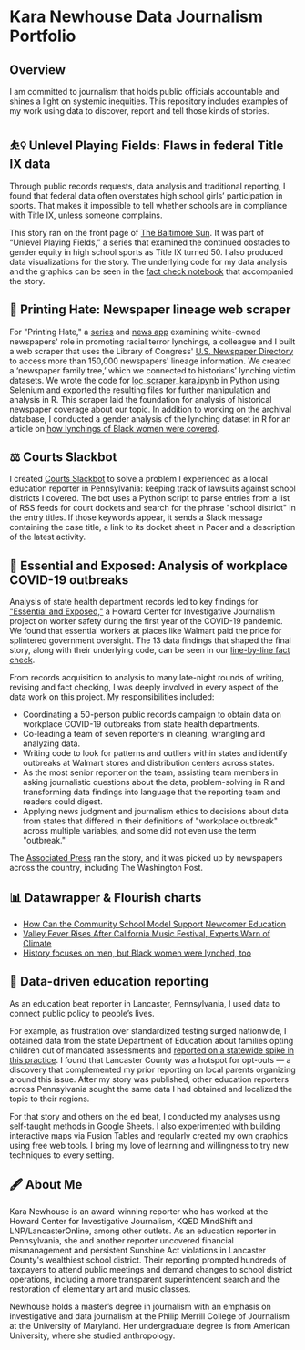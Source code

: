 # Kara Newhouse Data Journalism Portfolio
## Overview
<p>I am committed to journalism that holds public officials accountable and shines a light on systemic inequities. This repository includes examples of my work using data to discover, report and tell those kinds of stories.</p>

## :basketball_woman: Unlevel Playing Fields: Flaws in federal Title IX data
<p>Through public records requests, data analysis and traditional reporting, I found that <a href"https://cnsmaryland.org/2022/04/11/title-ix-federal-sports-data/">federal data often overstates high school girls’ participation in sports</a>. That makes it impossible to tell whether schools are in compliance with Title IX, unless someone complains.<p>
<p>This story ran on the front page of <a href="https://www.baltimoresun.com/sports/bs-sp-cns-federal-title-ix-sports-data-unreliable-20220427-baaxhw2ebfcclegy564idvieey-story.html">The Baltimore Sun<a>. It was part of “Unlevel Playing Fields,” a series that examined the continued obstacles to gender equity in high school sports as Title IX turned 50. I also produced data visualizations for the story. The underlying code for my data analysis and the graphics can be seen in the <a href="https://howard-center-investigations.github.io/title-ix/fact_check.html">fact check notebook<a> that accompanied the story.</p>
  
## :newspaper: Printing Hate: Newspaper lineage web scraper
<p>For "Printing Hate," a <a href="https://lynching.cnsmaryland.org/">series</a> and <a href="https://cnsmaryland.org/lynching/lynching_data/index.html">news app</a> examining white-owned newspapers' role in promoting racial terror lynchings, a colleague and I built a web scraper that uses the Library of Congress' <a href="https://chroniclingamerica.loc.gov/search/titles/">U.S. Newspaper Directory</a> to access more than 150,000 newspapers' lineage information. We created a ‘newspaper family tree,’ which we connected to historians’ lynching victim datasets. We wrote the code for <a href ="https://github.com/karanewh/kn_data_jour_portfolio/blob/main/loc_scraper_kara.ipynb">loc_scraper_kara.ipynb</a> in Python using Selenium and exported the resulting files for further manipulation and analysis in R. This scraper laid the foundation for analysis of historical newspaper coverage about our topic. In addition to working on the archival database, I conducted a gender analysis of the lynching dataset in R for an article on <a href="https://lynching.cnsmaryland.org/2021/11/10/black-women-lynchings/">how lynchings of Black women were covered</a>.</p>

## :balance_scale: Courts Slackbot
<p>I created <a href=https://github.com/karanewh/courts-slackbot>Courts Slackbot</a> to solve a problem I experienced as a local education reporter in Pennsylvania: keeping track of lawsuits against school districts I covered. The bot uses a Python script to parse entries from a list of RSS feeds for court dockets and search for the phrase "school district" in the entry titles. If those keywords appear, it sends a Slack message containing the case title, a link to its docket sheet in Pacer and a description of the latest activity.</p>

## :safety_vest: Essential and Exposed: Analysis of workplace COVID-19 outbreaks
<p>Analysis of state health department records led to key findings for <a href="https://cnsmaryland.org/2021/05/12/as-walmart-sales-soared-workers-got-scant-covid-19-protection-from-osha/">"Essential and Exposed,"</a> a Howard Center for Investigative Journalism project on worker safety during the first year of the COVID-19 pandemic. We found that essential workers at places like Walmart paid the price for splintered government oversight. The 13 data findings that shaped the final story, along with their underlying code, can be seen in our <a href="https://howard-center-investigations.github.io/essential_and_exposed/osha_walmart/index.html">line-by-line fact check</a>.</p>
<p>From records acquisition to analysis to many late-night rounds of writing, revising and fact checking, I was deeply involved in every aspect of the data work on this project. My responsibilities included:
<ul>
  <li>Coordinating a 50-person public records campaign to obtain data on workplace COVID-19 outbreaks from state health departments.</li>
  <li>Co-leading a team of seven reporters in cleaning, wrangling and analyzing data.</li>
  <li>Writing code to look for patterns and outliers within states and identify outbreaks at Walmart stores and distribution centers across states.</li>
  <li>As the most senior reporter on the team, assisting team members in asking journalistic questions about the data, problem-solving in R and transforming data findings into language that the reporting team and readers could digest.</li>
  <li>Applying news judgment and journalism ethics to decisions about data from states that differed in their definitions of "workplace outbreak" across multiple variables, and some did not even use the term "outbreak."
</ul>
The <a href="https://apnews.com/article/coronavirus-pandemic-health-business-caf5e31d883a18deae6cd367a5ee8978">Associated Press</a> ran the story, and it was picked up by newspapers across the country, including The Washington Post.</p>

## 📊 Datawrapper & Flourish charts
<ul>
  <li><a href="https://www.kqed.org/mindshift/64582/how-can-the-community-school-model-support-newcomer-education">How Can the Community School Model Support Newcomer Education</a></li>
  <li><a href="https://www.kqed.org/news/12001154/valley-fever-rises-after-california-music-festival-experts-warn-of-climate-change-link">Valley Fever Rises After California Music Festival, Experts Warn of Climate</a></li>
  <li><a href="https://lynching.cnsmaryland.org/2021/11/10/black-women-lynchings/">History focuses on men, but Black women were lynched, too</a></li>
</ul>

## :school: Data-driven education reporting
<p>As an education beat reporter in Lancaster, Pennsylvania, I used data to connect public policy to people’s lives.</p>
<p>For example, as frustration over standardized testing surged nationwide, I obtained data from the state Department of Education about families opting children out of mandated assessments and <a href="https://drive.google.com/file/d/11LfYrtY3hN7CudxUktHKJmYL8ume31QM/view?usp=sharing">reported on a statewide spike in this practice</a>. I found that Lancaster County was a hotspot for opt-outs — a discovery that complemented my prior reporting on local parents organizing around this issue. After my story was published, other education reporters across Pennsylvania sought the same data I had obtained and localized the topic to their regions.</p>
<p>For that story and others on the ed beat, I conducted my analyses using self-taught methods in Google Sheets. I also experimented with building interactive maps via Fusion Tables and regularly created my own graphics using free web tools. I bring my love of learning and willingness to try new techniques to every setting.</p>

## :fountain_pen: About Me
<p>Kara Newhouse is an award-winning reporter who has worked at the Howard Center for Investigative Journalism, KQED MindShift and LNP/LancasterOnline, among other outlets. As an education reporter in Pennsylvania, she and another reporter uncovered financial mismanagement and persistent Sunshine Act violations in Lancaster County's wealthiest school district. Their reporting prompted hundreds of taxpayers to attend public meetings and demand changes to school district operations, including a more transparent superintendent search and the restoration of elementary art and music classes.</p>
<p>Newhouse holds a master’s degree in journalism with an emphasis on investigative and data journalism at the Philip Merrill College of Journalism at the University of Maryland. Her undergraduate degree is from American University, where she studied anthropology.</p>
